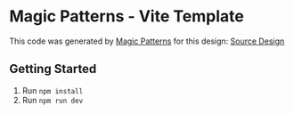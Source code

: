 # Magic Patterns - Vite Template

This code was generated by [Magic Patterns](https://magicpatterns.com) for this design: [Source Design](https://www.magicpatterns.com/c/tgvnhw8ntyd4tymke1ahm7)

## Getting Started

1. Run `npm install`
2. Run `npm run dev`
